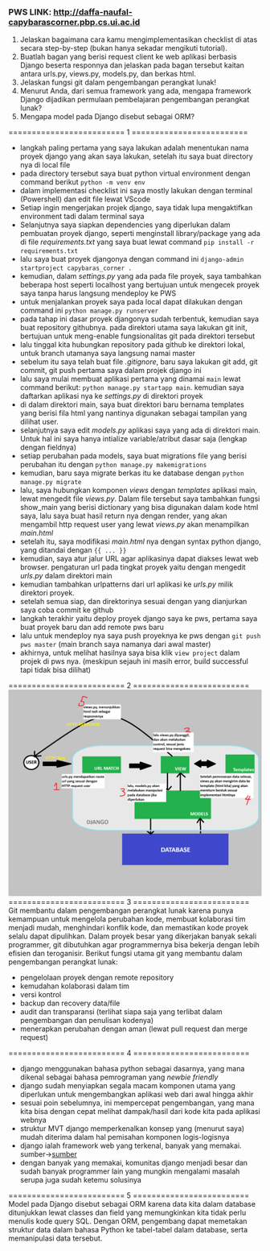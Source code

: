 ### PWS LINK: http://daffa-naufal-capybarascorner.pbp.cs.ui.ac.id ###

1. Jelaskan bagaimana cara kamu mengimplementasikan checklist di atas secara step-by-step (bukan hanya sekadar mengikuti tutorial).
2. Buatlah bagan yang berisi request client ke web aplikasi berbasis Django beserta responnya dan jelaskan pada bagan tersebut kaitan antara urls.py, views.py, models.py, dan berkas html.
3. Jelaskan fungsi git dalam pengembangan perangkat lunak!
4. Menurut Anda, dari semua framework yang ada, mengapa framework Django dijadikan permulaan pembelajaran pengembangan perangkat lunak?
5. Mengapa model pada Django disebut sebagai ORM?

========================= 1 =========================<br />
- langkah paling pertama yang saya lakukan adalah menentukan nama proyek django yang akan saya lakukan, setelah itu saya buat directory nya di local file
- pada directory tersebut saya buat python virtual environment dengan command berikut ``python -m venv env``
- dalam implementasi checklist ini saya mostly lakukan dengan terminal (Powershell) dan edit file lewat VScode
- Setiap ingin mengerjakan projek django, saya tidak lupa mengaktifkan environment tadi dalam terminal saya
- Selanjutnya saya siapkan dependencies yang diperlukan dalam pembuatan proyek django, seperti menginstall library/package yang ada di file *requirements.txt* yang saya buat lewat command ``pip install -r requirements.txt``
- lalu saya buat proyek djangonya dengan command ini ``django-admin startproject capybaras_corner .``
- kemudian, dalam *settings.py* yang ada pada file proyek, saya tambahkan beberapa host seperti localhost yang bertujuan untuk mengecek proyek saya tanpa harus langsung mendeploy ke PWS
- untuk menjalankan proyek saya pada local dapat dilakukan dengan command ini ``python manage.py runserver``
- pada tahap ini dasar proyek djangonya sudah terbentuk, kemudian saya buat repository githubnya. pada direktori utama saya lakukan git init, bertujuan untuk meng-enable fungsionalitas git pada direktori tersebut
- lalu tinggal kita hubungkan repository pada github ke direktori lokal, untuk branch utamanya saya langsung namai master
- sebelum itu saya telah buat file *.gitignore*, baru saya lakukan git add, git commit, git push pertama saya dalam projek django ini
- lalu saya mulai membuat aplikasi pertama yang dinamai `main` lewat command berikut: ``python manage.py startapp main``. kemudian saya daftarkan aplikasi nya ke *settings.py* di direktori proyek
- di dalam direktori main, saya buat direktori baru bernama templates yang berisi fila html yang nantinya digunakan sebagai tampilan yang dilihat user.
- selanjutnya saya edit *models.py* aplikasi saya yang ada di direktori main. Untuk hal ini saya hanya intialize variable/atribut dasar saja (lengkap dengan fieldnya)
- setiap perubahan pada models, saya buat migrations file yang berisi perubahan itu dengan ``python manage.py makemigrations``
- kemudian, baru saya migrate berkas itu ke database dengan ``python manage.py migrate`` 
- lalu, saya hubungkan komponen *views* dengan *templates* aplikasi main, lewat mengedit file *views.py*. Dalam file tersebut saya tambahkan fungsi show_main yang berisi dictionary yang bisa digunakan dalam kode html saya, lalu saya buat hasil return nya dengan render, yang akan mengambil http request user yang lewat *views.py* akan menampilkan *main.html*
- setelah itu, saya modifikasi *main.html* nya dengan syntax python django, yang ditandai dengan ``{{ ... }}``
- kemudian, saya atur jalur URL agar aplikasinya dapat diakses lewat web browser. pengaturan url pada tingkat proyek yaitu dengan mengedit *urls.py* dalam direktori main
- kemudian tambahkan urlpatterns dari url aplikasi ke *urls.py* milik direktori proyek.
- setelah semua siap, dan direktorinya sesuai dengan yang dianjurkan saya coba commit ke github
- langkah terakhir yaitu deploy proyek django saya ke pws, pertama saya buat proyek baru dan add remote pws baru
- lalu untuk mendeploy nya saya push proyeknya ke pws dengan ``git push pws master`` (main branch saya namanya dari awal master)
- akhirnya, untuk melihat hasilnya saya bisa klik ``view project`` dalam projek di pws nya. (meskipun sejauh ini masih error, build successful tapi tidak bisa dilihat)

========================= 2 =========================<br />
![bagan django](baganDjangoDaffa.png)<br />
========================= 3 =========================<br />
Git membantu dalam pengembangan perangkat lunak karena punya kemampuan untuk mengelola perubahan kode, membuat kolaborasi tim menjadi mudah, menghindari konflik kode, dan memastikan kode proyek selalu dapat dipulihkan. Dalam proyek besar yang dikerjakan banyak sekali programmer, git dibutuhkan agar programmernya bisa bekerja dengan lebih efisien dan teroganisir.
Berikut fungsi utama git yang membantu dalam pengembangan perangkat lunak:
- pengelolaan proyek dengan remote repository
- kemudahan kolaborasi dalam tim
- versi kontrol
- backup dan recovery data/file
- audit dan transparansi (terlihat siapa saja yang terlibat dalam pengembangan dan penulisan kodenya)
- menerapkan perubahan dengan aman (lewat pull request dan merge request)

========================= 4 =========================<br />
- django menggunakan bahasa python sebagai dasarnya, yang mana dikenal sebagai bahasa pemrograman yang *newbie friendly*
- django sudah menyiapkan segala macam komponen utama yang diperlukan untuk mengembangkan aplikasi web dari awal hingga akhir
- sesuai poin sebelumnya, ini mempercepat pengembangan, yang mana kita bisa dengan cepat melihat dampak/hasil dari kode kita pada aplikasi webnya
- struktur MVT django memperkenalkan konsep yang (menurut saya) mudah diterima dalam hal pemisahan komponen logis-logisnya
- django ialah framework web yang terkenal, banyak yang memakai. sumber->[sumber](https://blog.jetbrains.com/pycharm/2024/06/the-state-of-django/#:~:text=Developing%20APIs%3A%20Most%20developers%20use,work%20among%20fully%20employed%20devs.)
- dengan banyak yang memakai, komunitas django menjadi besar dan sudah banyak programmer lain yang mungkin mengalami masalah serupa juga sudah ketemu solusinya

========================= 5 =========================<br />
Model pada Django disebut sebagai ORM karena data kita dalam database ditunjukkan lewat classes dan field yang memungkinkan kita tidak perlu menulis kode query SQL. Dengan ORM, pengembang dapat memetakan struktur data dalam bahasa Python ke tabel-tabel dalam database, serta memanipulasi data tersebut.
